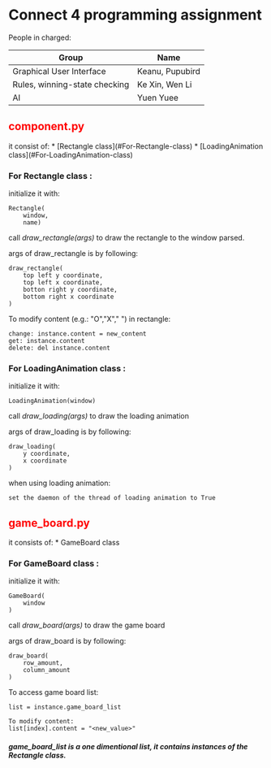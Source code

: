 # Connect 4 programming assignment
People in charged:

Group | Name
------ | -----
Graphical User Interface | Keanu, Pupubird
Rules, winning-state checking | Ke Xin, Wen Li
AI | Yuen Yuee

<h2 style="color:red;">component.py</h2>
it consist of:
* [Rectangle class](#For-Rectangle-class)
* [LoadingAnimation class](#For-LoadingAnimation-class)

### For Rectangle class : <a name="For-Rectangle-class"></a>

initialize it with:

    Rectangle(
        window,
        name)
call *draw_rectangle(args)* to draw the rectangle to the window parsed.

args of draw_rectangle is by following:

    draw_rectangle(
        top left y coordinate,
        top left x coordinate,
        botton right y coordinate,
        bottom right x coordinate
    )

To modify content (e.g.: "O","X"," ") in rectangle:

    change: instance.content = new_content
    get: instance.content
    delete: del instance.content

### For LoadingAnimation class : <a name="For-LoadingAnimation-class"></a>

initialize it with:

    LoadingAnimation(window)
call *draw_loading(args)* to draw the loading animation

args of draw_loading is by following:

    draw_loading(
        y coordinate,
        x coordinate
    )

when using loading animation:

    set the daemon of the thread of loading animation to True
   
<h2 style="color:red;">game_board.py</h2>
it consists of:
* GameBoard class

### For GameBoard class :

initialize it with:

    GameBoard(
        window
    )

call *draw_board(args)* to draw the game board

args of draw_board is by following:

    draw_board(
        row_amount,
        column_amount
    )

To access game board list:

    list = instance.game_board_list

    To modify content:
    list[index].content = "<new_value>"
##### game_board_list is a one dimentional list, it contains instances of the Rectangle class.




